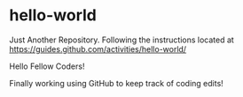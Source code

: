 # hello-world

Just Another Repository.  Following the instructions located at https://guides.github.com/activities/hello-world/

Hello Fellow Coders!  

Finally working using GitHub to keep track of coding edits!

